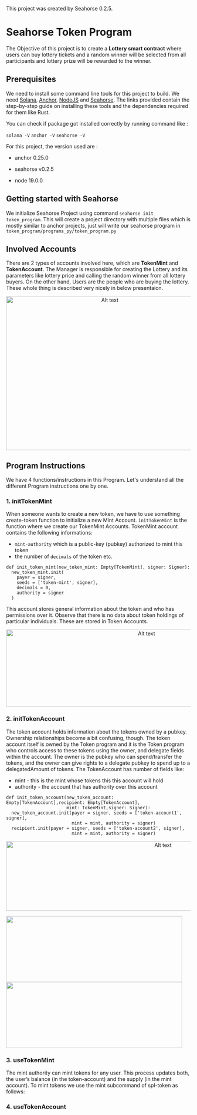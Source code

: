 This project was created by Seahorse 0.2.5.

# Seahorse Token Program
The Objective of this project is to create a **Lottery smart contract** where users can buy lottery tickets and a random winner will be selected from all participants and lottery prize will be rewarded to the winner.

## Prerequisites
We need to install some command line tools for this project to build. We need [Solana](https://docs.solana.com/cli/install-solana-cli-tools), [Anchor](https://project-serum.github.io/anchor/getting-started/installation.html#install-rust), [NodeJS](https://nodejs.org/en/) and [Seahorse](https://seahorse-lang.org/docs/installation). The links provided contain the step-by-step guide on installing these tools and the dependencies required for them like Rust.

You can check if package got installed correctly by running command like :

`solana -V`
`anchor -V`
`seahorse -V`

For this project, the version used are :
* anchor 0.25.0

* seahorse v0.2.5

* node 19.0.0

## Getting started with Seahorse
We initialize Seahorse Project using command `seahorse init token_program`. This will create a project directory with multiple files which is mostly similar to anchor projects, just will write our seahorse program in `token_program/programs_py/token_program.py`

## Involved Accounts
There are 2 types of accounts involved here, which are **TokenMint** and **TokenAccount**. The Manager is responsible for creating the Lottery and its parameters like lottery price and calling the random winner from all lottery buyers. On the other hand, Users are the people who are buying the lottery. 
These whole thing is described very nicely in below presentaion.

<p align="center">
  <img src="https://github.com/akshaydhayal/Seahorse-Token-Program/blob/master/assets/tokenProgram0.png" alt="Alt text" title="Optional title" height="420" width="550">
</p>


## Program Instructions
We have 4 functions/instructions in this Program. Let's understand all the different Program instructions one by one.

### 1. initTokenMint
When someone wants to create a new token, we have to use something create-token function to initialize a new Mint Account. `initTokenMint` is the function where we create our TokenMint Accounts. TokenMint account contains the following informations: 
* `mint-authority` which is a public-key (pubkey) authorized to mint this token
*  the number of `decimals` of the token etc. 
```
def init_token_mint(new_token_mint: Empty[TokenMint], signer: Signer):
  new_token_mint.init(
    payer = signer,
    seeds = ['token-mint', signer],
    decimals = 0,
    authority = signer
  )
  ```
This account stores general information about the token and who has permissions over it. Observe that there is no data about token holdings of particular individuals. These are stored in Token Accounts.
<p align="center">
  <img src="https://github.com/akshaydhayal/Seahorse-Token-Program/blob/master/assets/initMint1.png" alt="Alt text" title="Optional title" height="210" width="750">
</p>


### 2. initTokenAccount
The token account holds information about the tokens owned by a pubkey. Ownership relationships become a bit confusing, though. The token account itself is owned by the Token program and it is the Token program who controls access to these tokens using the owner, and delegate fields within the account. The owner is the pubkey who can spend/transfer the tokens, and the owner can give rights to a delegate pubkey to spend up to a delegatedAmount of tokens. 
The TokenAccount has number of fields like:
* mint - this is the mint whose tokens this this account will hold
* authority - the account that has authority over this account
```
def init_token_account(new_token_account: Empty[TokenAccount],recipient: Empty[TokenAccount],
                       mint: TokenMint,signer: Signer):
  new_token_account.init(payer = signer, seeds = ['token-account1', signer],
                         mint = mint, authority = signer)
  recipient.init(payer = signer, seeds = ['token-account2', signer],
                         mint = mint, authority = signer)
```
<p align="center">
  <img src="https://github.com/akshaydhayal/Seahorse-Token-Program/blob/master/assets/fig2.png" alt="Alt text" title="Optional title" height="190" width="840">
</p>

<p float="left">
  <img src="https://github.com/akshaydhayal/Seahorse-Token-Program/blob/master/assets/fig3.png" width="480" height="180"/> 
  <img src="https://github.com/akshaydhayal/Seahorse-Token-Program/blob/master/assets/fig4.png" width="480" height="180"/>
</p>

### 3. useTokenMint
The mint authority can mint tokens for any user. This process updates both, the user’s balance (in the token-account) and the supply (in the mint account). To mint tokens we use the mint subcommand of spl-token as follows:

### 4. useTokenAccount




